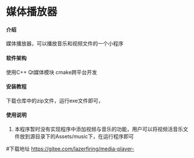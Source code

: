 # 媒体播放器

#### 介绍
媒体播放器，可以播放音乐和视频文件的一个小程序

#### 软件架构
使用C++ Qt媒体模块 cmake跨平台开发


#### 安装教程
下载仓库中的zip文件，运行exe文件即可，

#### 使用说明

1.  本程序暂时没有实现程序中添加视频与音乐的功能，用户可以将视频活音乐文件放到源目录下的Assets/music下，在运行程序即可

#下载地址
https://gitee.com/lazerfiring/media-player-
